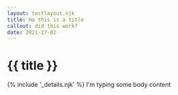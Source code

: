 ```yaml
---
layout: testlayout.njk
title: Ha this is a title
callout: did this work?
date: 2021-27-02
---
```

# {{ title }}
{% include '_details.njk' %}
I'm typing some body content